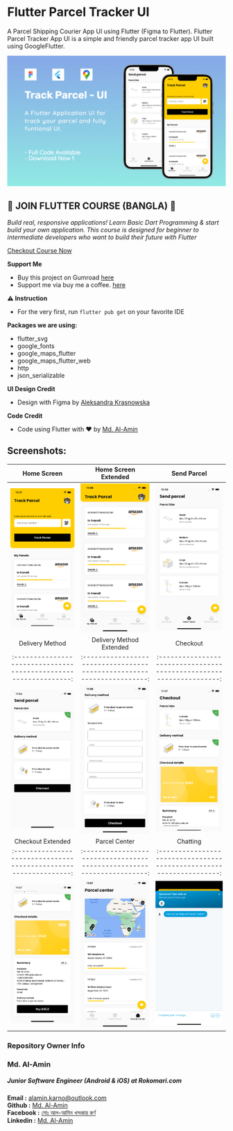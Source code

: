 # Flutter Parcel Tracker UI

A Parcel Shipping Courier App UI using Flutter (Figma to Flutter). Flutter Parcel Tracker App UI is a simple and friendly parcel tracker app UI built using GoogleFlutter.

<img src="screenshots/parcel_tracker_mockup.jpeg">

## 🔖 JOIN FLUTTER COURSE (BANGLA) 🔖

_Build real, responsive applications! Learn Basic Dart Programming & start build your own application.
This course is designed for beginner to intermediate developers who want to build their future with Flutter_

[Checkout Course Now](https://www.youtube.com/playlist?list=PLDitZ-MAvK-4Bt4wRTEidukT4OxRhRTBK)

**Support Me**

- Buy this project on Gumroad [here](https://alaminkarno.gumroad.com/l/flutter-parcel-tracker-ui)
- Support me via buy me a coffee. [here](https://www.buymeacoffee.com/alaminkarno)

**⚠️ Instruction**

- For the very first, run `flutter pub get` on your favorite IDE

**Packages we are using:**

- flutter_svg
- google_fonts
- google_maps_flutter
- google_maps_flutter_web
- http
- json_serializable

**UI Design Credit**

- Design with Figma by [Aleksandra Krasnowska](https://dribbble.com/shots/14370032-Parcel-Delivery-App)

**Code Credit**

- Code using Flutter with ❤️ by [Md. Al-Amin](https://github.com/alamin-karno)

## Screenshots:

|                               Home Screen                                |                              Home Screen Extended                               |                             Send Parcel                              |
|:------------------------------------------------------------------------:|:-------------------------------------------------------------------------------:|:--------------------------------------------------------------------:|
|      <img src="screenshots/parcel_tracker_home_ui.png" width="250">      |      <img src="screenshots/parcel_tracker_home_extended.png" width="250">       |  <img src="screenshots/parcel_tracker_send_parcel.png" width="250">  |
|                             Delivery Method                              |                            Delivery Method Extended                             |                               Checkout                               |
|     :--------------------------------------------------------------:     |     :--------------------------------------------------------------------:      | :------------------------------------------------------------------: |
|  <img src="screenshots/parcel_tracker_delivery_method.png" width="250">  | <img src="screenshots/parcel_tracker_delivery_method_extended.png" width="250"> |   <img src="screenshots/parcel_tracker_checkout.png" width="250">    |
|                            Checkout Extended                             |                                  Parcel Center                                  |                               Chatting                               |
|     :--------------------------------------------------------------:     |     :--------------------------------------------------------------------:      | :------------------------------------------------------------------: |
| <img src="screenshots/parcel_tracker_checkout_extended.png" width="250"> |          <img src="screenshots/parcel_tracker_center.png" width="250">          |    <img src="screenshots/parcel_tracker_chating.png" width="250">    |


### Repository Owner Info

### Md. Al-Amin
##### Junior Software Engineer (Android & iOS) at Rokomari.com

__Email :__ [ alamin.karno@outlook.com ](mailto:alamin.karno@outlook.com) \
__Github :__ [Md. Al-Amin](https://github.com/alamin-karno) \
__Facebook :__ [মোঃ আল-আমিন খন্দকার কর্ণ](https://facebook.com/alamin.kanro) \
__Linkedin :__ [Md. Al-Amin](https://www.linkedin.com/in/alaminkarno/)

